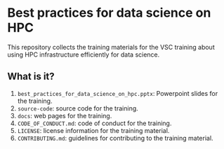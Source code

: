 # Best practices for data science on HPC

This repository collects the training materials for the VSC training about using
HPC infrastructure efficiently for data science.


## What is it?

1. `best_practices_for_data_science_on_hpc.pptx`: Powerpoint slides for the training.
1. `source-code`: source code for the training.
1. `docs`: web pages for the training.
1. `CODE_OF_CONDUCT.md`: code of conduct for the training.
1. `LICENSE`: license information for the training material.
1. `CONTRIBUTING.md`: guidelines for contributing to the training material.
